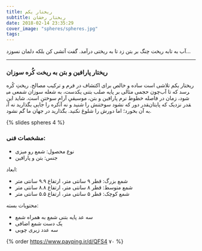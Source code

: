 ```yaml
---
title: ریختار یکم
subtitle: ریختار رخشان
date: 2018-02-14 23:35:29
cover_image: "spheres/spheres.jpg"
tags:
---
```


آب به تابه ریخت
چنگ بر بتن زد
تا به ریختی درآمد. 
گفت
آتشی کن
بلکه دلمان نسوزد...

<hr class="style-two">

### ریختار پارافین و بتن به ریخت کُره سوزان

ریختار یکم تلاشی است ساده و خالص برای اکتشاف در فرم و ترکیب مصالح.
ریختِ کُره چون حجمی مثالی بر پایه صلب بتنی یکدست، به شعله سوزان شمعی می‎رسد که تا آب شود، 
زمان در فاصله خطوط نرم پارافین و بتن، موسیقیِ آرامِ سوختنِ است.
شاید این کره را جایی بگذارید نه آن‎قدر دور که نشود سوختنش را شنید و نه آن‎قدر نزدیک که پایتان 
به آن بخورد؛ اما دورش را شلوغ نکنید. بگذارید در جهان ما گم نشود.

{% slides spheres 4 %}

### مشخصات فنی:
	
- نوع محصول: شمع رو میزی
- جنس: بتن و پارافین

ابعاد:
- شمع بزرگ: قطر ۹ سانتی متر،  ارتفاع ۹.۹ سانتی متر
- شمع متوسط: قطر ۸ سانتی متر،  ارتفاع ۸.۸ سانتی متر
- شمع کوچک: قطر ۵ سانتی متر،  ارتفاع ۵.۵ سانتی متر

محتویات بسته:
- سه عد پایه بتنی شمع به همراه شمع
- یک دست شمع اضافی
- سه عدد زیری چوبی

{% order https://www.payping.ir/d/QFS4 ۷۰ %}